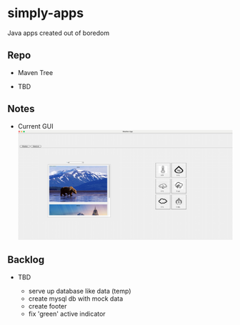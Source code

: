 # simply-apps
Java apps created out of boredom 

## Repo
* Maven Tree 
- TBD

## Notes

- Current GUI
[![Gui State](/demo/src/main/resources/assets/Gui/dev03.png?raw=true)](https://youtu.be/BT-GBmJL8rQ) 

## Backlog

- TBD
    
    - serve up database like data (temp) 
    - create mysql db with mock data 
    - create footer 
    - fix 'green' active indicator 

